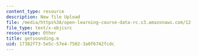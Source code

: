 ```yaml
---
content_type: resource
description: New file Upload
file: /media/https%3A/open-learning-course-data-rc.s3.amazonaws.com/12-811-tropical-meteorology-spring-2011/17382f735e5c57e475023a0f6742fcdc_getsounding.m
file_type: text/x-objcsrc
resourcetype: Other
title: getsounding.m
uid: 17382f73-5e5c-57e4-7502-3a0f6742fcdc
---
```


